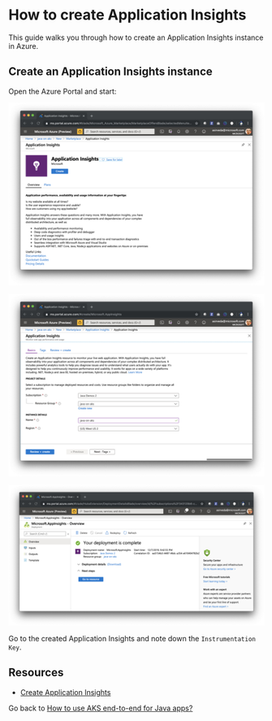# How to create Application Insights

This guide walks you through how to create an Application Insights 
instance in Azure.

## Create an Application Insights instance

Open the Azure Portal and start:

![](../media/create-application-insights-01.jpg)

![](../media/create-application-insights-02.jpg)

![](../media/create-application-insights-03.jpg)

Go to the created Application Insights and note down the `Instrumentation Key`.

## Resources

- [Create Application Insights](https://docs.microsoft.com/en-us/azure/azure-monitor/app/create-new-resource)

Go back to [How to use AKS end-to-end for Java apps?](https://github.com/azure-samples/java-on-aks)